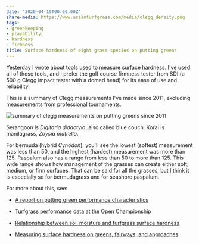 ```yaml
---
date: "2020-04-19T00:00:00Z"
share-media: https://www.asianturfgrass.com/media/clegg_density.png
tags:
- greenkeeping
- playability
- hardness
- firmness
title: Surface hardness of eight grass species on putting greens
---
```


Yesterday I wrote about [tools](https://www.asianturfgrass.com/2020-04-18-surface-hardness-correlations/) used to measure surface hardness. I've used all of those tools, and I prefer the golf course firmness tester from SDI (a 500 g Clegg impact tester with a domed head) for its ease of use and reliability.

This is a summary of Clegg measurements I've made since 2011, excluding measurements from professional tournaments.

![summary of clegg measurements on putting greens since 2011](/media/clegg_density.png)

Serangoon is *Digitaria didactyla*, also called blue couch. Korai is manilagrass, *Zoysia matrella*. 

For bermuda (hybrid *Cynodon*), you'll see the lowest (softest) measurement was less than 50, and the highest (hardest) measurement was more than 125. Paspalum also has a range from less than 50 to more than 125. This wide range shows how management of the grasses can create either soft, medium, or firm surfaces. That can be said for all the grasses, but I think it is especially so for bermudagrass and for seashore paspalum.

For more about this, see:

* [A report on putting green performance characteristics](http://www.files.asianturfgrass.com/20120802_data_report.pdf)

* [Turfgrass performance data at the Open Championship](https://www.blog.asianturfgrass.com/2010/07/turfgrass-performance-data-at-the-open-championship.html)

* [Relationship between soil moisture and turfgrass surface hardness](https://www.blog.asianturfgrass.com/2014/03/relationship-between-soil-moisture-and-turfgrass-surface-hardness.html)

* [Measuring surface hardness on greens, fairways, and approaches](https://www.blog.asianturfgrass.com/2014/10/measuring-surface-hardness-on-greens-fairways-and-approaches.html)
